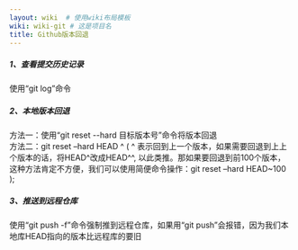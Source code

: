 ```yaml
---
layout: wiki  # 使用wiki布局模板
wiki: wiki-git # 这是项目名
title: Github版本回退
---
```


##### 1、查看提交历史记录
使用“git log”命令
 
##### 2、本地版本回退
方法一：使用“git reset --hard 目标版本号”命令将版本回退  
方法二：git reset –hard HEAD ^   ( ^ 表示回到上一个版本，如果需要回退到上上个版本的话，将HEAD^改成HEAD^^, 以此类推。那如果要回退到前100个版本，这种方法肯定不方便，我们可以使用简便命令操作：git reset –hard HEAD~100 );

##### 3、推送到远程仓库
使用“git push -f”命令强制推到远程仓库，如果用“git push”会报错，因为我们本地库HEAD指向的版本比远程库的要旧
